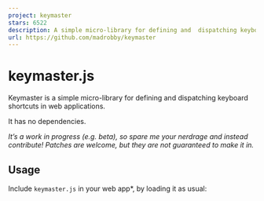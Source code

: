 ```yaml
---
project: keymaster
stars: 6522
description: A simple micro-library for defining and  dispatching keyboard shortcuts. It has no dependencies.
url: https://github.com/madrobby/keymaster
---
```


keymaster.js
============

Keymaster is a simple micro-library for defining and dispatching keyboard shortcuts in web applications.

It has no dependencies.

_It’s a work in progress (e.g. beta), so spare me your nerdrage and instead contribute! Patches are welcome, but they are not guaranteed to make it in._

Usage
-----

Include `keymaster.js` in your web app\*, by loading it as usual:

<script src\="keymaster.js"\></script\>

Keymaster has no dependencies and can be used completely standalone. It should not interfere with any JavaScript libraries or frameworks.

_\*Preferably use a minified version that fits your workflow. You can run `make` to have UglifyJS (if you have it installed) create a `keymaster.min.js` file for you._

Defining shortcuts
------------------

One global method is exposed, `key` which defines shortcuts when called directly.

// define short of 'a'
key('a', function(){ alert('you pressed a!') });

// returning false stops the event and prevents default browser events
key('ctrl+r', function(){ alert('stopped reload!'); return false });

// multiple shortcuts that do the same thing
key('⌘+r, ctrl+r', function(){ });

The handler method is called with two arguments set, the keydown `event` fired, and an object containing, among others, the following two properties:

`shortcut`: a string that contains the shortcut used, e.g. `ctrl+r` `scope`: a string describing the scope (or `all`)

key('⌘+r, ctrl+r', function(event, handler){
  console.log(handler.shortcut, handler.scope);
});

// "ctrl+r", "all"

Supported keys
--------------

Keymaster understands the following modifiers: `⇧`, `shift`, `option`, `⌥`, `alt`, `ctrl`, `control`, `command`, and `⌘`.

The following special keys can be used for shortcuts: `backspace`, `tab`, `clear`, `enter`, `return`, `esc`, `escape`, `space`, `up`, `down`, `left`, `right`, `home`, `end`, `pageup`, `pagedown`, `del`, `delete` and `f1` through `f19`.

Modifier key queries
--------------------

At any point in time (even in code other than key shortcut handlers), you can query the `key` object for the state of any keys. This allows easy implementation of things like shift+click handlers. For example, `key.shift` is `true` if the shift key is currently pressed.

if(key.shift) alert('shift is pressed, OMGZ!');

Other key queries
-----------------

At any point in time (even in code other than key shortcut handlers), you can query the `key` object for the state of any key. This is very helpful for game development using a game loop. For example, `key.isPressed(77)` is `true` if the M key is currently pressed.

if(key.isPressed("M")) alert('M key is pressed, can ya believe it!?');
if(key.isPressed(77)) alert('M key is pressed, can ya believe it!?');

You can also get these as an array using...

key.getPressedKeyCodes() // returns an array of key codes currently pressed

Scopes
------

If you want to reuse the same shortcut for separate areas in your single page app, Keymaster supports switching between scopes. Use the `key.setScope` method to set scope.

// define shortcuts with a scope
key('o, enter', 'issues', function(){ /\* do something \*/ });
key('o, enter', 'files', function(){ /\* do something else \*/ });

// set the scope (only 'all' and 'issues' shortcuts will be honored)
key.setScope('issues'); // default scope is 'all'

// remove all events that are set in 'issues' scope
key.deleteScope('issues');

Filter key presses
------------------

By default, when an `INPUT`, `SELECT` or `TEXTAREA` element is focused, Keymaster doesn't process any shortcuts.

You can change this by overwriting `key.filter` with a new function. This function is called before Keymaster processes shortcuts, with the keydown event as argument.

If your function returns false, then the no shortcuts will be processed.

Here's the default implementation for reference:

function filter(event){
  var tagName \= (event.target || event.srcElement).tagName;
  return !(tagName \== 'INPUT' || tagName \== 'SELECT' || tagName \== 'TEXTAREA');
}

If you only want _some_ shortcuts to work while in an input element, you can change the scope in the `key.filter` function. Here's an example implementation, setting the scope to either `'input'` or `'other'`. Don't forget to return `true` so the any shortcuts get processed.

key.filter \= function(event){
  var tagName \= (event.target || event.srcElement).tagName;
  key.setScope(/^(INPUT|TEXTAREA|SELECT)$/.test(tagName) ? 'input' : 'other');
  return true;
}

However a more robust way to handle this is to use proper focus and blur event handlers on your input element, and change scopes there as you see fit.

noConflict mode
---------------

You can call `key.noConflict` to remove the `key` function from global scope and restore whatever `key` was defined to before Keymaster was loaded. Calling `key.noConflict` will return the Keymaster `key` function.

var k \= key.noConflict();
k('a', function() { /\* ... \*/ });

key()
// --> TypeError: 'undefined' is not a function

Unbinding shortcuts
-------------------

Similar to defining shortcuts, they can be unbound using `key.unbind`.

// unbind 'a' handler
key.unbind('a');

// unbind a key only for a single scope
// when no scope is specified it defaults to the current scope (key.getScope())
key.unbind('o, enter', 'issues');
key.unbind('o, enter', 'files');

Notes
-----

Keymaster should work with any browser that fires `keyup` and `keydown` events, and is tested with IE (6+), Safari, Firefox and Chrome.

See http://madrobby.github.com/keymaster/ for a live demo.

CoffeeScript
------------

If you're using CoffeeScript, configuring key shortcuts couldn't be simpler:

key 'a', \-> alert('you pressed a!')

key '⌘+r, ctrl+r', \->
  alert 'stopped reload!'
  off

key 'o, enter', 'issues', \->
  whatevs()

alert 'shift is pressed, OMGZ!' if key.shift

Contributing
------------

To contribute, please fork Keymaster, add your patch and tests for it (in the `test/` folder) and submit a pull request.

TODOs
-----

-   Finish test suite

Keymaster is (c) 2011-2013 Thomas Fuchs and may be freely distributed under the MIT license. See the `MIT-LICENSE` file.

